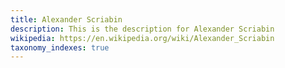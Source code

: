 ```yaml
---
title: Alexander Scriabin
description: This is the description for Alexander Scriabin
wikipedia: https://en.wikipedia.org/wiki/Alexander_Scriabin
taxonomy_indexes: true
---
```

